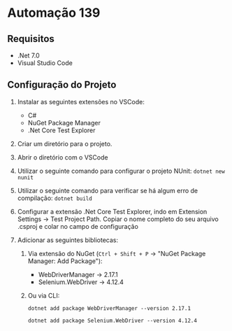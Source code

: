 # Automação 139

## Requisitos
- .Net 7.0
- Visual Studio Code

## Configuração do Projeto
1. Instalar as seguintes extensões no VSCode: 
    - C#
    - NuGet Package Manager
    - .Net Core Test Explorer

2. Criar um diretório para o projeto.
3. Abrir o diretório com o VSCode
4. Utilizar o seguinte comando para configurar o projeto NUnit:
`dotnet new nunit`

5. Utilizar o seguinte comando para verificar se há algum erro de compilação: 
`dotnet build`

6. Configurar a extensão .Net Core Test Explorer, indo em Extension Settings -> Test Project Path. Copiar o nome completo do seu arquivo .csproj e colar no campo de configuração

7. Adicionar as seguintes bibliotecas:
  
    1. Via extensão do NuGet (`Ctrl + Shift + P` -> "NuGet Package Manager: Add Package"):
        - WebDriverManager -> 2.17.1
        - Selenium.WebDriver -> 4.12.4

    2. Ou via CLI:
 
        `dotnet add package WebDriverManager --version 2.17.1`

        `dotnet add package Selenium.WebDriver --version 4.12.4`

